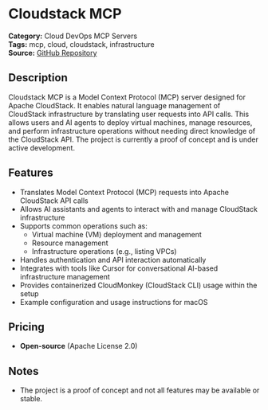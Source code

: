 # Cloudstack MCP

**Category:** Cloud DevOps MCP Servers  
**Tags:** mcp, cloud, cloudstack, infrastructure  
**Source:** [GitHub Repository](https://github.com/walteh/cloudstack-mcp)

## Description
Cloudstack MCP is a Model Context Protocol (MCP) server designed for Apache CloudStack. It enables natural language management of CloudStack infrastructure by translating user requests into API calls. This allows users and AI agents to deploy virtual machines, manage resources, and perform infrastructure operations without needing direct knowledge of the CloudStack API. The project is currently a proof of concept and is under active development.

## Features
- Translates Model Context Protocol (MCP) requests into Apache CloudStack API calls
- Allows AI assistants and agents to interact with and manage CloudStack infrastructure
- Supports common operations such as:
  - Virtual machine (VM) deployment and management
  - Resource management
  - Infrastructure operations (e.g., listing VPCs)
- Handles authentication and API interaction automatically
- Integrates with tools like Cursor for conversational AI-based infrastructure management
- Provides containerized CloudMonkey (CloudStack CLI) usage within the setup
- Example configuration and usage instructions for macOS

## Pricing
- **Open-source** (Apache License 2.0)

## Notes
- The project is a proof of concept and not all features may be available or stable.
